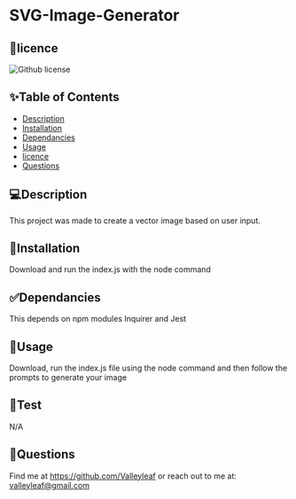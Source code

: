 # SVG-Image-Generator
## 📝licence
![Github license](https://img.shields.io/badge/license-MIT,-green.svg)

## ✨Table of Contents
* [Description](#Description)
* [Installation](#Installation)
* [Dependancies](#Dependancies)
* [Usage](#Usage)
* [licence](#licence)
* [Questions](#Questions)

## 💻Description
This project was made to create a vector image based on user input.

## 🚨Installation
Download and run the index.js with the node command

## ✅Dependancies
This depends on npm modules Inquirer and Jest

## 🚀Usage
Download, run the index.js file using the node command and then follow the prompts to generate your image

## 💊Test
N/A

## 👤Questions
Find me at https://github.com/Valleyleaf or reach out to me
at: valleyleaf@gmail.com

